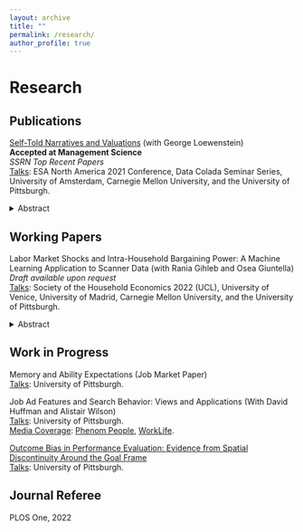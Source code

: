 ```yaml
---
layout: archive
title: ""
permalink: /research/
author_profile: true
---
```

# Research

## Publications
<a href="https://ssrn.com/abstract=3919471">Self-Told Narratives and Valuations</a> (with George Loewenstein) <br>
<strong>Accepted at Management Science</strong> <br>
_SSRN Top Recent Papers_ <br>
<ins>Talks</ins>: ESA North America 2021 Conference, Data Colada Seminar Series, University of Amsterdam, Carnegie Mellon University, and the University of Pittsburgh.<br>

<details>
  <summary>Abstract</summary>
  
  <blockquote> While the significance of narrative thinking has been increasingly recognized by social scientists, very little empirical research has documented its consequences for economically significant outcomes. The current paper addresses this gap in one important domain: valuations. In three experiments, participants were given the opportunity to sell an item they owned (mug in Study 1, hat in studies 2 and 3) using an incentive-compatible procedure (multiple price list). Prior to making selling decisions, participants were randomly assigned to either a narrative treatment, in which they were asked to tell the story of their item, or a list treatment, in which they were asked to list the characteristics of their item. The narrative treatment led to significantly higher selling prices and increased rates of participants refusing all offered prices. We further explore potential mechanisms, and the impact of different types of narratives, by analyzing self-reported classifications of, and employing natural language processing techniques on, participants' narratives.
  </blockquote>
</details>




## Working Papers

Labor Market Shocks and Intra-Household Bargaining Power: A Machine Learning Application to Scanner Data (with Rania Gihleb and Osea Giuntella) <br>
_Draft available upon request_ <br>
<ins>Talks</ins>: Society of the Household Economics 2022 (UCL), University of Venice, University of Madrid, Carnegie Mellon University, and the University of Pittsburgh.<br>

<details>
  <summary>Abstract</summary>
  <blockquote>
    Utilizing machine learning and product-level data describing single men's and women's consumption patterns, we create an index that quantifies the ``gendered'' nature of consumer goods. Our index reveals substantial gender disparities in spending behavior across many products and consumption categories, which we validate through a series of sensitivity analyses. We use the index to investigate the impact of gender-specific shocks to spouses' economic stature on the budget allocation within heterosexual married households toward products predominantly favored by either gender. Specifically, our findings indicate that the adoption of robots, which heightened women's economic standing relative to men, led to a noticeable shift in consumption patterns, favoring products more frequently bought by single women. Conversely, the expansion of fracking, which bolstered the demand for young, less-skilled men, resulted in an increased consumption of products predominantly preferred by men. We then extend our analysis to children's products. While neither of the shocks affected the expenditure allocated to children's products, positive shocks to the economic stature of women led to an increase in expenditure on products prevalently bought for daughters (rather than sons).
  </blockquote>
</details>

## Work in Progress
Memory and Ability Expectations (Job Market Paper) <br>
<ins>Talks</ins>: University of Pittsburgh. <br>

Job Ad Features and Search Behavior: Views and Applications (With David Huffman and Alistair Wilson) <br>
<ins>Talks</ins>: University of Pittsburgh. <br>
<ins>Media Coverage</ins>: <a href="https://www.phenom.com/blog/job-application-gender-gap-revealed-univ-pitt-research-study">Phenom People</a>, <a href="https://www.worklife.news/technology/ai-gender/">WorkLife</a>.

<a href="https://github.com/dormorag/lucky_goals/blob/main/StatsBomb.ipynb">Outcome Bias in Performance Evaluation: Evidence from Spatial Discontinuity Around the Goal Frame </a> <br>
<ins>Talks</ins>: University of Pittsburgh.

## Journal Referee 
PLOS One, 2022
